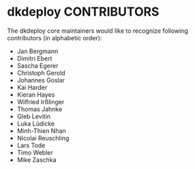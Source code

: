 # dkdeploy CONTRIBUTORS

The dkdeploy core maintainers would like to recognize following contributors (in alphabetic order):

- Jan Bergmann
- Dimitri Ebert
- Sascha Egerer
- Christoph Gerold
- Johannes Goslar
- Kai Harder
- Kieran Hayes
- Wilfried Irßlinger
- Thomas Jahnke
- Gleb Levitin
- Luka Lüdicke
- Minh-Thien Nhan
- Nicolai Reuschling
- Lars Tode
- Timo Webler
- Mike Zaschka

